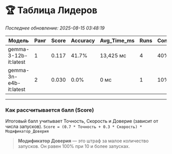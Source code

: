 # 🏆 Таблица Лидеров

*Последнее обновление: 2025-08-15 03:48:19*

| Модель | Ранг | Score | Accuracy | Avg_Time_ms | Runs | Confidence_Mod |
| --- | --- | --- | --- | --- | --- | --- |
| gemma-3-12b-it:latest | 1 | 0.117 | 41.7% | 13,425 мс | 4 | 40% |
| gemma-3n-e4b-it:latest | 2 | 0.030 | 0.0% | 0 мс | 1 | 10% |

---
### Как рассчитывается балл (Score)

Итоговый балл учитывает Точность, Скорость и Доверие (зависит от числа запусков).
`Score = (0.7 * Точность + 0.3 * Скорость) * Модификатор_Доверия`

> **Модификатор Доверия** — это штраф за малое количество запусков. Он равен 100% при 10 и более запусках.